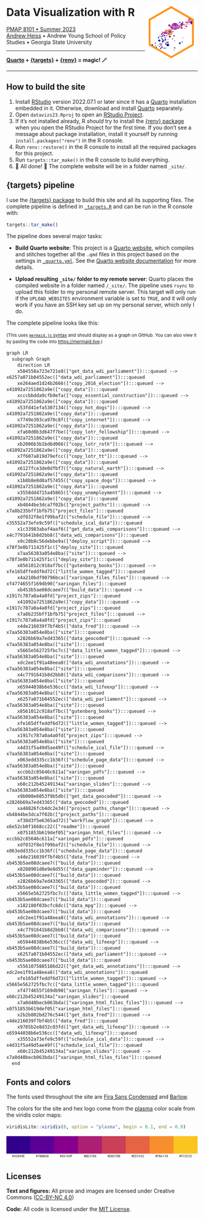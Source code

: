
<!-- README.md is generated from README.qmd. Please edit that file -->

# Data Visualization with R <a href='https://econs23.classes.andrewheiss.com/'><img src='files/favicon-512.png' align="right" height="139" /></a>

[PMAP 8101 • Summer 2023](https://datavizs23.classes.andrewheiss.com/)  
[Andrew Heiss](https://www.andrewheiss.com/) • Andrew Young School of
Policy Studies • Georgia State University

------------------------------------------------------------------------

**[Quarto](https://quarto.org/) +
[{targets}](https://docs.ropensci.org/targets/) +
[{renv}](https://rstudio.github.io/renv/) = magic! 🪄**

------------------------------------------------------------------------

## How to build the site

1.  Install
    [RStudio](https://www.rstudio.com/products/rstudio/download/#download)
    version 2022.07.1 or later since it has a
    [Quarto](https://quarto.org/) installation embedded in it.
    Otherwise, download and install [Quarto](https://quarto.org/)
    separately.
2.  Open `datavizs23.Rproj` to open an [RStudio
    Project](https://r4ds.had.co.nz/workflow-projects.html).
3.  If it’s not installed already, R *should* try to install the [{renv}
    package](https://rstudio.github.io/renv/) when you open the RStudio
    Project for the first time. If you don’t see a message about package
    installation, install it yourself by running
    `install.packages("renv")` in the R console.
4.  Run `renv::restore()` in the R console to install all the required
    packages for this project.
5.  Run `targets::tar_make()` in the R console to build everything.
6.  🎉 All done! 🎉 The complete website will be in a folder named
    `_site/`.

## {targets} pipeline

I use the [{targets} package](https://docs.ropensci.org/targets/) to
build this site and all its supporting files. The complete pipeline is
defined in [`_targets.R`](_targets.R) and can be run in the R console
with:

``` r
targets::tar_make()
```

The pipeline does several major tasks:

- **Build Quarto website**: This project is a [Quarto
  website](https://quarto.org/docs/websites/), which compiles and
  stitches together all the `.qmd` files in this project based on the
  settings in [`_quarto.yml`](_quarto.yml). See the [Quarto website
  documentation](https://quarto.org/docs/websites/) for more details.

- **Upload resulting `_site/` folder to my remote server**: Quarto
  places the compiled website in a folder named `/_site/`. The pipeline
  uses `rsync` to upload this folder to my personal remote server. This
  target will only run if the `UPLOAD_WEBSITES` environment variable is
  set to `TRUE`, and it will only work if you have an SSH key set up on
  my personal server, which only I do.

The complete pipeline looks like this:

<small>(This uses [`mermaid.js`
syntax](https://mermaid-js.github.io/mermaid/) and should display as a
graph on GitHub. You can also view it by pasting the code into
<https://mermaid.live>.)</small>

``` mermaid
graph LR
  subgraph Graph
    direction LR
    x584558a723e721e8(["get_data_wdi_parliament"]):::queued --> x6257a071b04552ec(["data_wdi_parliament"]):::queued
    xe264aed1d24b2666(["copy_2016_election"]):::queued --> x41092a7251862a9e(["copy_data"]):::queued
    xcccbbdda9cfb9efa(["copy_essential_construction"]):::queued --> x41092a7251862a9e(["copy_data"]):::queued
    x53fd41efa5307134(["copy_hot_dogs"]):::queued --> x41092a7251862a9e(["copy_data"]):::queued
    x7749e303ca970c8f(["copy_internet"]):::queued --> x41092a7251862a9e(["copy_data"]):::queued
    xfa60d0b3d647f7be(["copy_lotr_fellowship"]):::queued --> x41092a7251862a9e(["copy_data"]):::queued
    xb2006b3b1bd6d066(["copy_lotr_rotk"]):::queued --> x41092a7251862a9e(["copy_data"]):::queued
    x7f607a819d79efcc(["copy_lotr_tt"]):::queued --> x41092a7251862a9e(["copy_data"]):::queued
    x6127fce3de0dfbf7(["copy_natural_earth"]):::queued --> x41092a7251862a9e(["copy_data"]):::queued
    x1b8b8e8d8af57455(["copy_space_dogs"]):::queued --> x41092a7251862a9e(["copy_data"]):::queued
    x3558dd4715a45865(["copy_unemployment"]):::queued --> x41092a7251862a9e(["copy_data"]):::queued
    xb4844be3dca7f02b(["project_paths"]):::queued --> x7a8b235bff1bfb75["project_files"]:::queued
    xdf832f8e1f99baf2(["schedule_file"]):::queued --> x35552a73efe9c59f(["schedule_ical_data"]):::queued
    x1c33983abaf4aaf6(["get_data_wdi_comparisons"]):::queued --> x4c7791641b8d2bb8(["data_wdi_comparisons"]):::queued
    x9c20b8c56debbe9a(["deploy_script"]):::queued --> x78f3e0b711425f1c(["deploy_site"]):::queued
    x7aa56383a054e8ba(["site"]):::queued --> x78f3e0b711425f1c(["deploy_site"]):::queued
    x8561012c918af7bc(["gutenberg_books"]):::queued --> xfe165dffeddf6d72(["little_women_tagged"]):::queued
    x4a210bdf90796bca(["xaringan_files_files"]):::queued --> xf4774655f169db90["xaringan_files"]:::queued
    xb453b5ae08dcaee7(["build_data"]):::queued --> x1917c787a0a4a0fd["project_zips"]:::queued
    x41092a7251862a9e(["copy_data"]):::queued --> x1917c787a0a4a0fd["project_zips"]:::queued
    x7a8b235bff1bfb75["project_files"]:::queued --> x1917c787a0a4a0fd["project_zips"]:::queued
    x4de216039f7bf4b5(["data_fred"]):::queued --> x7aa56383a054e8ba(["site"]):::queued
    x2826b69a7ed43365(["data_geocoded"]):::queued --> x7aa56383a054e8ba(["site"]):::queued
    x5665e562725fbc7c(["data_little_women_tagged"]):::queued --> x7aa56383a054e8ba(["site"]):::queued
    xdc2ee1f91a48eea8(["data_wdi_annotations"]):::queued --> x7aa56383a054e8ba(["site"]):::queued
    x4c7791641b8d2bb8(["data_wdi_comparisons"]):::queued --> x7aa56383a054e8ba(["site"]):::queued
    x65944038b6e536cc(["data_wdi_lifeexp"]):::queued --> x7aa56383a054e8ba(["site"]):::queued
    x6257a071b04552ec(["data_wdi_parliament"]):::queued --> x7aa56383a054e8ba(["site"]):::queued
    x8561012c918af7bc(["gutenberg_books"]):::queued --> x7aa56383a054e8ba(["site"]):::queued
    xfe165dffeddf6d72(["little_women_tagged"]):::queued --> x7aa56383a054e8ba(["site"]):::queued
    x1917c787a0a4a0fd["project_zips"]:::queued --> x7aa56383a054e8ba(["site"]):::queued
    x4d31f5a49d5ae49f(["schedule_ical_file"]):::queued --> x7aa56383a054e8ba(["site"]):::queued
    x063edd335cc1b36f(["schedule_page_data"]):::queued --> x7aa56383a054e8ba(["site"]):::queued
    xccbb2c85646c611a["xaringan_pdfs"]:::queued --> x7aa56383a054e8ba(["site"]):::queued
    x60c212b45249134a["xaringan_slides"]:::queued --> x7aa56383a054e8ba(["site"]):::queued
    x9b008e6053f9b5db(["get_data_geocoded"]):::queued --> x2826b69a7ed43365(["data_geocoded"]):::queued
    xa48826fcb4dc2e34(["project_paths_change"]):::queued --> xb4844be3dca7f02b(["project_paths"]):::queued
    xf38d3f5e6365ad72(["workflow_graph"]):::queued --> x6e52cb0f1668cc22(["readme"]):::queued
    x0751853b619def05["xaringan_html_files"]:::queued --> xccbb2c85646c611a["xaringan_pdfs"]:::queued
    xdf832f8e1f99baf2(["schedule_file"]):::queued --> x063edd335cc1b36f(["schedule_page_data"]):::queued
    x4de216039f7bf4b5(["data_fred"]):::queued --> xb453b5ae08dcaee7(["build_data"]):::queued
    x8288901d8e9e8d55(["data_gapminder"]):::queued --> xb453b5ae08dcaee7(["build_data"]):::queued
    x2826b69a7ed43365(["data_geocoded"]):::queued --> xb453b5ae08dcaee7(["build_data"]):::queued
    x5665e562725fbc7c(["data_little_women_tagged"]):::queued --> xb453b5ae08dcaee7(["build_data"]):::queued
    x182180f03bcfc8dc(["data_mpg"]):::queued --> xb453b5ae08dcaee7(["build_data"]):::queued
    xdc2ee1f91a48eea8(["data_wdi_annotations"]):::queued --> xb453b5ae08dcaee7(["build_data"]):::queued
    x4c7791641b8d2bb8(["data_wdi_comparisons"]):::queued --> xb453b5ae08dcaee7(["build_data"]):::queued
    x65944038b6e536cc(["data_wdi_lifeexp"]):::queued --> xb453b5ae08dcaee7(["build_data"]):::queued
    x6257a071b04552ec(["data_wdi_parliament"]):::queued --> xb453b5ae08dcaee7(["build_data"]):::queued
    x5561075885186d22(["get_data_wdi_annotations"]):::queued --> xdc2ee1f91a48eea8(["data_wdi_annotations"]):::queued
    xfe165dffeddf6d72(["little_women_tagged"]):::queued --> x5665e562725fbc7c(["data_little_women_tagged"]):::queued
    xf4774655f169db90["xaringan_files"]:::queued --> x60c212b45249134a["xaringan_slides"]:::queued
    x7a0d40becb063bda(["xaringan_html_files_files"]):::queued --> x0751853b619def05["xaringan_html_files"]:::queued
    x2b2b802bd276c544(["get_data_fred"]):::queued --> x4de216039f7bf4b5(["data_fred"]):::queued
    x9785b2e8d32c03fd(["get_data_wdi_lifeexp"]):::queued --> x65944038b6e536cc(["data_wdi_lifeexp"]):::queued
    x35552a73efe9c59f(["schedule_ical_data"]):::queued --> x4d31f5a49d5ae49f(["schedule_ical_file"]):::queued
    x60c212b45249134a["xaringan_slides"]:::queued --> x7a0d40becb063bda(["xaringan_html_files_files"]):::queued
  end
```

## Fonts and colors

The fonts used throughout the site are [Fira Sans
Condensed](https://fonts.google.com/specimen/Fira+Sans+Condensed) and
[Barlow](https://fonts.google.com/specimen/Barlow).

The colors for the site and hex logo come from the
[plasma](https://cran.r-project.org/web/packages/viridis/vignettes/intro-to-viridis.html#the-color-scales)
color scale from the viridis color maps:

``` r
viridisLite::viridis(8, option = "plasma", begin = 0.1, end = 0.9)
```

<img src="README_files/figure-commonmark/show-plasma-1.png"
width="768" />

## Licenses

**Text and figures:** All prose and images are licensed under Creative
Commons ([CC-BY-NC
4.0](https://creativecommons.org/licenses/by-nc/4.0/))

**Code:** All code is licensed under the [MIT License](LICENSE.md).
